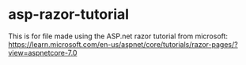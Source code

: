 # asp-razor-tutorial
This is for file made using the ASP.net razor tutorial from microsoft:
https://learn.microsoft.com/en-us/aspnet/core/tutorials/razor-pages/?view=aspnetcore-7.0
